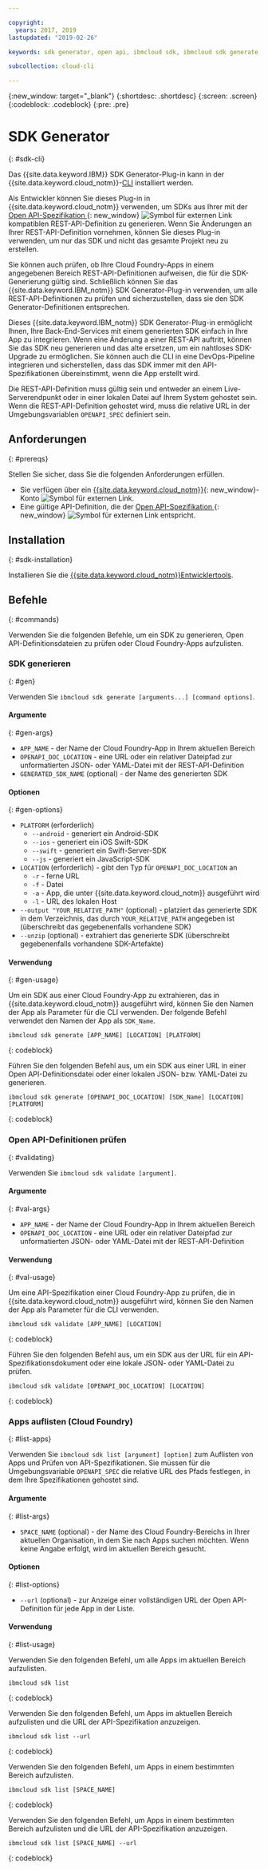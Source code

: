 ```yaml
---

copyright:
  years: 2017, 2019
lastupdated: "2019-02-26"

keywords: sdk generator, open api, ibmcloud sdk, ibmcloud sdk generate, generate, sdk validate, sdk list, cloud foundry, rest api 

subcollection: cloud-cli

---
```


{:new_window: target="_blank"}
{:shortdesc: .shortdesc}
{:screen: .screen}
{:codeblock: .codeblock}
{:pre: .pre}

# SDK Generator
{: #sdk-cli}

Das {{site.data.keyword.IBM}} SDK Generator-Plug-in kann in der {{site.data.keyword.cloud_notm}}-[CLI](/docs/cli?topic=cloud-cli-ibmcloud-cli#ibmcloud-cli) installiert werden.

Als Entwickler können Sie dieses Plug-in in {{site.data.keyword.cloud_notm}} verwenden, um SDKs aus Ihrer mit der [Open API-Spezifikation ](https://www.openapis.org/){: new_window} ![Symbol für externen Link](../../icons/launch-glyph.svg "Symbol für externen Link") kompatiblen REST-API-Definition zu generieren. Wenn Sie Änderungen an Ihrer REST-API-Definition vornehmen, können Sie dieses Plug-in verwenden, um nur das SDK und nicht das gesamte Projekt neu zu erstellen.

Sie können auch prüfen, ob Ihre Cloud Foundry-Apps in einem angegebenen Bereich REST-API-Definitionen aufweisen, die für die SDK-Generierung gültig sind. Schließlich können Sie das {{site.data.keyword.IBM_notm}} SDK Generator-Plug-in verwenden, um alle REST-API-Definitionen zu prüfen und sicherzustellen, dass sie den SDK Generator-Definitionen entsprechen.

Dieses {{site.data.keyword.IBM_notm}} SDK Generator-Plug-in ermöglicht Ihnen, Ihre Back-End-Services mit einem generierten SDK einfach in Ihre App zu integrieren. Wenn eine Änderung a einer REST-API auftritt, können Sie das SDK neu generieren und das alte ersetzen, um ein nahtloses SDK-Upgrade zu ermöglichen. Sie können auch die CLI in eine DevOps-Pipeline integrieren und sicherstellen, dass das SDK immer mit den API-Spezifikationen übereinstimmt, wenn die App erstellt wird.

Die REST-API-Definition muss gültig sein und entweder an einem Live-Serverendpunkt oder in einer lokalen Datei auf Ihrem System gehostet sein. Wenn die REST-API-Definition gehostet wird, muss die relative URL in der Umgebungsvariablen `OPENAPI_SPEC` definiert sein.

## Anforderungen
{: #prereqs}

Stellen Sie sicher, dass Sie die folgenden Anforderungen erfüllen.

* Sie verfügen über ein [{{site.data.keyword.cloud_notm}}](https://{DomainName}){: new_window}-Konto ![Symbol für externen Link](../../icons/launch-glyph.svg "Symbol für externen Link").
* Eine gültige API-Definition, die der [Open API-Spezifikation ](https://www.openapis.org/){: new_window} ![Symbol für externen Link](../../icons/launch-glyph.svg "Symbol für externen Link") entspricht.

## Installation
{: #sdk-installation}

Installieren Sie die [{{site.data.keyword.cloud_notm}}Entwicklertools](/docs/cli?topic=cloud-cli-ibmcloud-cli#ibmcloud-cli).

## Befehle
{: #commands}

Verwenden Sie die folgenden Befehle, um ein SDK zu generieren, Open API-Definitionsdateien zu prüfen oder Cloud Foundry-Apps aufzulisten.

### SDK generieren
{: #gen}

Verwenden Sie `ibmcloud sdk generate [arguments...] [command options]`.

#### Argumente
{: #gen-args}

* `APP_NAME` - der Name der Cloud Foundry-App in Ihrem aktuellen Bereich
* `OPENAPI_DOC_LOCATION` - eine URL oder ein relativer Dateipfad zur unformatierten JSON- oder YAML-Datei mit der REST-API-Definition
* `GENERATED_SDK_NAME` (optional) - der Name des generierten SDK


#### Optionen
{: #gen-options}

* `PLATFORM` (erforderlich)
   * `--android` - generiert ein Android-SDK
   * `--ios` - generiert ein iOS Swift-SDK
   * `--swift` - generiert ein Swift-Server-SDK
   * `--js` - generiert ein JavaScript-SDK
* `LOCATION` (erforderlich) - gibt den Typ für `OPENAPI_DOC_LOCATION` an
   * `-r` - ferne URL
   * `-f` - Datei
   * `-a` - App, die unter {{site.data.keyword.cloud_notm}} ausgeführt wird
   * `-l` - URL des lokalen Host
* `--output "YOUR_RELATIVE_PATH"` (optional) - platziert das generierte SDK in dem Verzeichnis, das durch `YOUR_RELATIVE_PATH` angegeben ist (überschreibt das gegebenenfalls vorhandene SDK)
* `--unzip` (optional) - extrahiert das generierte SDK (überschreibt gegebenenfalls vorhandene SDK-Artefakte)


#### Verwendung
{: #gen-usage}

Um ein SDK aus einer Cloud Foundry-App zu extrahieren, das in {{site.data.keyword.cloud_notm}} ausgeführt wird, können Sie den Namen der App als Parameter für die CLI verwenden. Der folgende Befehl verwendet den Namen der App als `SDK_Name`.

```
ibmcloud sdk generate [APP_NAME] [LOCATION] [PLATFORM]
```
{: codeblock}

Führen Sie den folgenden Befehl aus, um ein SDK aus einer URL in einer Open API-Definitionsdatei oder einer lokalen JSON- bzw. YAML-Datei zu generieren.

```
ibmcloud sdk generate [OPENAPI_DOC_LOCATION] [SDK_Name] [LOCATION] [PLATFORM]
```
{: codeblock}


### Open API-Definitionen prüfen
{: #validating}

Verwenden Sie `ibmcloud sdk validate [argument]`.


#### Argumente
{: #val-args}

* `APP_NAME` - der Name der Cloud Foundry-App in Ihrem aktuellen Bereich
* `OPENAPI_DOC_LOCATION` - eine URL oder ein relativer Dateipfad zur unformatierten JSON- oder YAML-Datei mit der REST-API-Definition


#### Verwendung
{: #val-usage}

Um eine API-Spezifikation einer Cloud Foundry-App zu prüfen, die in {{site.data.keyword.cloud_notm}} ausgeführt wird, können Sie den Namen der App als Parameter für die CLI verwenden.

```
ibmcloud sdk validate [APP_NAME] [LOCATION]
```
{: codeblock}

Führen Sie den folgenden Befehl aus, um ein SDK aus der URL für ein API-Spezifikationsdokument oder eine lokale JSON- oder YAML-Datei zu prüfen.

```
ibmcloud sdk validate [OPENAPI_DOC_LOCATION] [LOCATION]
```
{: codeblock}



### Apps auflisten (Cloud Foundry)
{: #list-apps}

Verwenden Sie `ibmcloud sdk list [argument] [option]` zum Auflisten von Apps und Prüfen von API-Spezifikationen. Sie müssen für die Umgebungsvariable `OPENAPI_SPEC` die relative URL des Pfads festlegen, in dem Ihre Spezifikationen gehostet sind.


#### Argumente
{: #list-args}

* `SPACE_NAME` (optional) - der Name des Cloud Foundry-Bereichs in Ihrer aktuellen Organisation, in dem Sie nach Apps suchen möchten. Wenn keine Angabe erfolgt, wird im aktuellen Bereich gesucht.


#### Optionen
{: #list-options}

* `--url` (optional) - zur Anzeige einer vollständigen URL der Open API-Definition für jede App in der Liste.


#### Verwendung
{: #list-usage}

Verwenden Sie den folgenden Befehl, um alle Apps im aktuellen Bereich aufzulisten.

```
ibmcloud sdk list
```
{: codeblock}

Verwenden Sie den folgenden Befehl, um Apps im aktuellen Bereich aufzulisten und die URL der API-Spezifikation anzuzeigen.

```
ibmcloud sdk list --url
```
{: codeblock}

Verwenden Sie den folgenden Befehl, um Apps in einem bestimmten Bereich aufzulisten.

```
ibmcloud sdk list [SPACE_NAME]
```
{: codeblock}

Verwenden Sie den folgenden Befehl, um Apps in einem bestimmten Bereich aufzulisten und die URL der API-Spezifikation anzuzeigen.

```
ibmcloud sdk list [SPACE_NAME] --url
```
{: codeblock}
